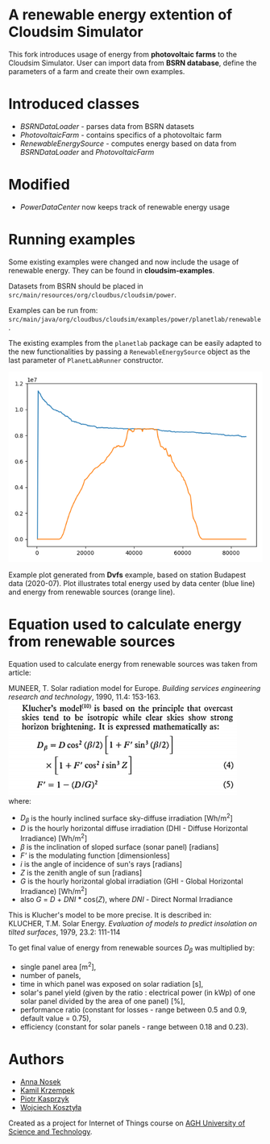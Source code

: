 # A renewable energy extention of Cloudsim Simulator #

This fork introduces usage of energy from **photovoltaic farms** to the Cloudsim Simulator.
User can import data from **BSRN database**, define the parameters of a farm and create their own examples.

# Introduced classes #
* *BSRNDataLoader* - parses data from BSRN datasets
* *PhotovoltaicFarm* - contains specifics of a photovoltaic farm
* *RenewableEnergySource* - computes energy based on data from *BSRNDataLoader* and *PhotovoltaicFarm*

# Modified #
* *PowerDataCenter* now keeps track of renewable energy usage

# Running examples #
Some existing examples were changed and now include the usage of renewable energy. They can be found in **cloudsim-examples**.

Datasets from BSRN should be placed in `src/main/resources/org/cloudbus/cloudsim/power`.

Examples can be run from: `src/main/java/org/cloudbus/cloudsim/examples/power/planetlab/renewable`.

The existing examples from the `planetlab` package can be easily adapted to the new functionalities by passing a `RenewableEnergySource` object as the last parameter of `PlanetLabRunner` constructor.

![Example plot](plot.png)

Example plot generated from **Dvfs** example, based on station Budapest data (2020-07). Plot illustrates total energy used by data center (blue line) and energy from renewable sources (orange line).

# Equation used to calculate energy from renewable sources #

Equation used to calculate energy from renewable sources was taken from article:  

MUNEER, T. Solar radiation model for Europe. _Building services engineering research and technology_, 1990, 11.4: 153-163.  
![Klutcher's model equation](equation.png)  
where: 
* _D<sub>&beta;</sub>_ is the hourly inclined surface sky-diffuse irradiation [Wh/m<sup>2</sup>]
* _D_ is the hourly horizontal diffuse irradiation (DHI - Diffuse Horizontal Irradiance) [Wh/m<sup>2</sup>]
* _&beta;_ is the inclination of sloped surface (sonar panel) [radians]
* _F'_ is the modulating function [dimensionless]
* _i_ is the angle of incidence of sun's rays [radians]
* _Z_ is the zenith angle of sun [radians]
* _G_ is the hourly horizontal global irradiation (GHI - Global Horizontal Irradiance) [Wh/m<sup>2</sup>]
* also  _G_ = _D_ + _DNI_ * cos(_Z_), where _DNI_ - Direct Normal Irradiance  

This is Klucher's model to be more precise. It is described in:  
KLUCHER, T.M. Solar Energy. _Evaluation of models to predict insolation on tilted surfaces_, 1979, 23.2: 111-114
  
To get final value of  energy from renewable sources _D<sub>&beta;</sub>_ was multiplied by:  
* single panel area [m<sup>2</sup>],  
* number of panels,  
* time in which panel was exposed on solar radiation [s],  
* solar's panel yield (given by the ratio : electrical power (in kWp) of one solar panel divided by the area of one panel) [%],  
* performance ratio (constant for losses - range between 0.5 and 0.9, default value = 0.75),  
* efficiency (constant for solar panels - range between 0.18 and 0.23).

 
# Authors #

* [Anna Nosek](https://github.com/Enkelian)
* [Kamil Krzempek](https://github.com/krzempekk)
* [Piotr Kasprzyk](https://github.com/kaspiotr)
* [Wojciech Kosztyła](https://github.com/GabenRulez)

Created as a project for Internet of Things course on [AGH University of Science and Technology](https://www.agh.edu.pl/en/).

